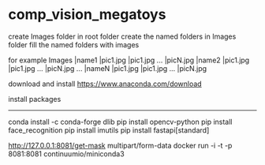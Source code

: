 # comp_vision_megatoys

create Images folder in root folder
create the named folders in Images folder
fill the named folders with images

for example
Images
    |name1
        |pic1.jpg
        |pic1.jpg
        ...
        |picN.jpg
    |name2
        |pic1.jpg
        |pic1.jpg
        ...
        |picN.jpg
    ...
    |nameN
        |pic1.jpg
        |pic1.jpg
        ...
        |picN.jpg

download and install
https://www.anaconda.com/download

install packages
****************
conda install -c conda-forge dlib
pip install opencv-python
pip install face_recognition
pip install imutils
pip install fastapi[standard]

http://127.0.0.1:8081/get-mask
multipart/form-data
docker run -i -t -p 8081:8081 continuumio/miniconda3
